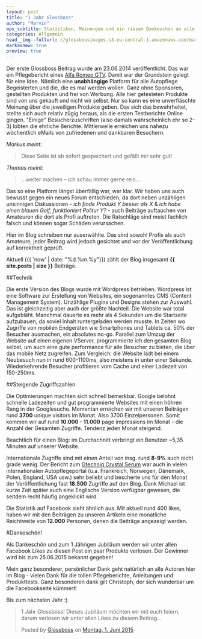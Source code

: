 ```yaml
---
layout: post
title: "1 Jahr Glossboss"
author: "Marvin"
wps_subtitle: Statistiken, Meinungen und ein riesen Dankeschön an alle Besucher
categories: Allgemein
head__img--fullurl: //glossbossimages.s3.eu-central-1.amazonaws.com/marvin/sonstige/glossboss1jahrxcjzz.jpg
markasnew: true
preview: true
---
```


Der erste Glossboss Beitrag wurde am 23.06.2014 veröffentlicht. Das war ein Pflegebericht eines [Alfa Romeo GTV](//glossboss.de/pflegeberichte/alfa-romeo-gtv). Damit war der Grundstein gelegt für eine Idee. Nämlich eine **unabhängige** Platform für alle Autopflege Begeisterten und die, die es mal werden wollen. Ganz ohne Sponsoren, gestellten Produkten und frei von Werbung. Alle hier getesteten Produkte sind von uns gekauft und nicht wir selbst. Nur so kann es eine unverfläschte Meinung über die jeweiligen Produkte geben. Das sich das bewahrheitet, stellte sich auch relativ zügig heraus, als die ersten Testberichte Online gingen. "Einige" Besucherzuschriften (also damals wahrscheinlich ehr so 2-3) lobten die ehrliche Berichte. Mittlerweile erreichen uns nahezu wöchentlich eMails von zufriedenen und dankbaren Besuchern.

*Markus meint:*

>Diese Seite ist ab sofort gespeichert und gefällt mir sehr gut!

*Thomas meint:*

>...weiter machen – ich schau immer gerne rein...

Das so eine Platform längst überfällig war, war klar. Wir haben uns auch bewusst gegen ein neues Forum entschieden, da dort neben unzähligen unsinnigen Diskussionen - *ich finde Produkt Y besser als X* & *ich habe einen blauen Golf, funktioniert Politur Y?* - auch Beiträge auftauchen von Amateuren die dort als Profi auftreten. Die Ratschläge sind meist fachlich falsch und können sogar Schäden verursachen.  

Hier im Blog schreiben nur auserwählte. Das sind sowohl Profis als auch Amateure, jeder Beitrag wird jedoch gesichtet und vor der Veröffentlichung auf korrektheit geprüft.

Aktuell ({{ 'now' | date: "%d.%m.%y"}}) zählt der Blog insgesamt **{{ site.posts | size }}** Beiträge.

##Technik 

Die erste Version des Blogs wurde mit Wordpress betrieben. Wordpress ist eine Software zur Erstellung von Websites, ein sogenanntes CMS (Content Management System). Unzählige Plugins und Designs stehen zur Auswahl. Das ist gleichzeitig aber auch der größte Nachteil. Die Website war total aufgebläht. Manchmal dauerte es mehr als 4 Sekunden um die Startseite aufzubauen, da soviel Inhalt runtergeladen werden musste. In Zeiten wo Zugriffe von mobilen Endgeräten wie Smartphones und Tablets ca. 50% der Besucher ausmachen, ein absolutes no-go.
Parallel zum Umzug der Website auf einen eigenen VServer, programmierte ich den gesamten Blog selbst, um auch eine gute performance für alle Besucher zu bieten, die über das mobile Netz zugreifen. Zum Vergleich: die Website lädt bei einem Neubesuch nun in rund 600-1100ms, also meistens in unter einer Sekunde. Wiederkehrende Besucher profitieren vom Cache und einer Ladezeit von 150-250ms.

##Steigende Zugriffszahlen

Die Optimierungen machten sich schnell bemerkbar. Google belohnt schnelle Ladezeiten und gut programmierte Websites mit einen höhren Rang in der Googlesuche. Momentan erreichen wir mit unseren Beiträgen rund **3700** unique visitors im Monat. Also 3700 Einzelpersonen. Somit kommen wir auf rund **10.000 - 11.000** page impressions im Monat - die Anzahl der Gesamten Zugriffe. Tendenz jeden Monat steigend. 

Beachtlich für einen Blog: im Durchschnitt verbringt ein Benutzer ~5,35 Minuten auf unserer Website.  

Internationale Zugriffe sind mit einen Anteil von insg. rund **8-9%** auch nicht grade wenig. Der Bericht zum [Gtechniq Crystal Serum](//glossboss.de/produkttest/gtechniq-crystal-serum-test-anwendung-auftrag/) war auch in vielen internationalen Autopflegeportal (u.a. Frankreich, Norwegen, Dänemark, Polen, England, USA usw.) sehr beliebt und bescherte uns für den Monat der Veröffentlichung fast **18.500** Zugriffe auf den Blog. Dank Michael ist kurze Zeit später auch eine Englische Version verfügbar gewesen, die seitdem recht häufig angeklickt wird.

Die Statistik auf Facebook sieht ähnlich aus. Mit aktuell rund 400 likes, haben wir mit den Beiträgen zu unseren Artikeln eine monatliche Reichtweite von **12.000** Personen, denen die Beiträge angezeigt werden. 

#Dankeschön!

Als Dankeschön und zum 1 Jährigen Jubiläum werden wir unter allen Facebook Likes zu diesen Post ein paar Produkte verlosen. Der Gewinner wird bis zum 25.06.2015 bekannt gegeben!

Mein ganz besonderer, persönlicher Dank geht natürlich an alle Autoren hier im Blog - vielen Dank für die tollen Pflegeberichte, Anleitungen und Produkttests. Ganz besonderen dank gilt Christoph, der sich wunderbar um die Facebookseite kümmert!

Bis zum nächsten Jahr :)

<div id="fb-root"></div><script>(function(d, s, id) {  var js, fjs = d.getElementsByTagName(s)[0];  if (d.getElementById(id)) return;  js = d.createElement(s); js.id = id;  js.src = "//connect.facebook.net/de_DE/sdk.js#xfbml=1&version=v2.3";  fjs.parentNode.insertBefore(js, fjs);}(document, 'script', 'facebook-jssdk'));</script><div class="fb-post" data-href="https://www.facebook.com/glossbossblog/posts/1614816535443491" data-width="100%"><div class="fb-xfbml-parse-ignore"><blockquote cite="https://www.facebook.com/glossbossblog/posts/1614816535443491"><p>1 Jahr Glossboss! Dieses Jubil&#xe4;um m&#xf6;chten wir mit euch feiern, darum verlosen wir unter allen Likes zu diesem Beitrag...</p>Posted by <a href="https://www.facebook.com/glossbossblog">Glossboss</a> on <a href="https://www.facebook.com/glossbossblog/posts/1614816535443491">Montag, 1. Juni 2015</a></blockquote></div></div>
